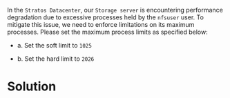 In the `Stratos Datacenter`, our `Storage server` is encountering performance degradation due to excessive processes held by the `nfsuser` user. To mitigate this issue, we need to enforce limitations on its maximum processes. Please set the maximum process limits as specified below:

- a. Set the soft limit to `1025`

- b. Set the hard limit to `2026`

# Solution
```bash
